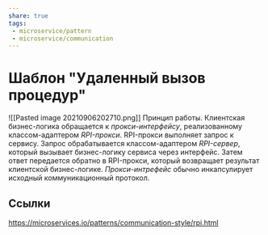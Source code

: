 ```yaml
---
share: true
tags:
 - microservice/pattern
 - microservice/communication
---
```

# Шаблон "Удаленный вызов процедур"
![[Pasted image 20210906202710.png]]
Принцип работы.
Клиентская бизнес-логика обращается к *прокси-интерфейсу*, реализованному классом-адаптером *RPI-прокси*. RPI-прокси выполняет запрос к сервису. Запрос обрабатывается классом-адаптером *RPI-сервер*, который вызывает бизнес-логику сервиса через интерфейс. Затем ответ передается обратно в RPI-прокси, который возвращает результат клиентской бизнес-логике.
*Прокси-интрефейс* обычно инкапсулирует исходный коммуникационный протокол.
## Ссылки
https://microservices.io/patterns/communication-style/rpi.html